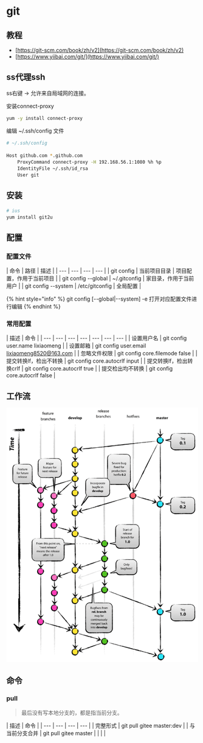 # git

## 教程

* [https://git-scm.com/book/zh/v2](https://git-scm.com/book/zh/v2)
* [https://www.yiibai.com/git/](https://www.yiibai.com/git/)

## ss代理ssh

ss右键 -&gt; 允许来自局域网的连接。

安装connect-proxy

```bash
yum -y install connect-proxy
```

编辑 ~/.ssh/config 文件

```bash
# ~/.ssh/config

Host github.com *.github.com
    ProxyCommand connect-proxy -H 192.168.56.1:1080 %h %p
    IdentityFile ~/.ssh/id_rsa
    User git
```

## 安装

```bash
# ius
yum install git2u
```

## 配置

### 配置文件

| 命令 | 路径 | 描述 |
| --- | --- | --- | --- |
| git config | 当前项目目录 | 项目配置，作用于当前项目 |
| git config --global | ~/.gitconfig | 家目录，作用于当前用户 |
| git config --system | /etc/gitconfig | 全局配置 |

{% hint style="info" %}
git config \[--global\|--system\] -e  打开对应配置文件进行编辑
{% endhint %}

### 常用配置

| 描述 | 命令 |
| --- | --- | --- | --- | --- | --- | --- |
| 设置用户名 | git config user.name lixiaomeng |
| 设置邮箱 | git config user.email lixiaomeng8520@163.com |
| 忽略文件权限 | git config core.filemode false |
| 提交转换lf，检出不转换 | git config core.autocrlf input |
| 提交转换lf，检出转换crlf | git config core.autocrlf true |
| 提交检出均不转换 | git config core.autocrlf false |

## 工作流

![](../.gitbook/assets/git-model-2x.png)

## 命令

### pull

> 最后没有写本地分支的，都是指当前分支。

| 描述 | 命令 |
| --- | --- | --- | --- |
| 完整形式 | git pull gitee master:dev |
| 与当前分支合并 | git pull gitee master |
|  |  |

